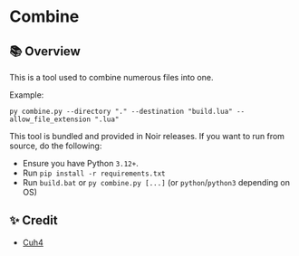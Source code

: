 # Combine
## 📚 Overview
This is a tool used to combine numerous files into one. 

Example:
```
py combine.py --directory "." --destination "build.lua" --allow_file_extension ".lua"
```

This tool is bundled and provided in Noir releases. If you want to run from source, do the following:
- Ensure you have Python `3.12+`.
- Run `pip install -r requirements.txt`
- Run `build.bat` or `py combine.py [...]` (or `python`/`python3` depending on OS)

## ✨ Credit
- [Cuh4](https://github.com/Cuh4)
